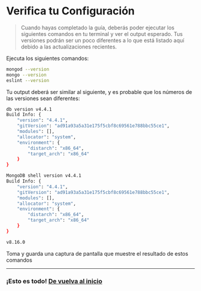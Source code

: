 ﻿# Verifica tu Configuración

> Cuando hayas completado la guía, deberás poder ejecutar los siguientes comandos en tu terminal y ver el output esperado.  Tus versiones podrán ser un poco diferentes a lo que está listado aquí debido a las actualizaciones recientes.

Ejecuta los siguientes comandos:

```bash
mongod --version
mongo --version
eslint --version
```

Tu output deberá ser similar al siguiente, y es probable que los números de las versiones sean diferentes:

```bash
db version v4.4.1
Build Info: {
    "version": "4.4.1",
    "gitVersion": "ad91a93a5a31e175f5cbf8c69561e788bbc55ce1",
    "modules": [],
    "allocator": "system",
    "environment": {
        "distarch": "x86_64",
        "target_arch": "x86_64"
    }
}

MongoDB shell version v4.4.1
Build Info: {
    "version": "4.4.1",
    "gitVersion": "ad91a93a5a31e175f5cbf8c69561e788bbc55ce1",
    "modules": [],
    "allocator": "system",
    "environment": {
        "distarch": "x86_64",
        "target_arch": "x86_64"
    }
}

v8.16.0
```

Toma y guarda una captura de pantalla que muestre el resultado de estos comandos

---

### ¡Esto es todo! [De vuelva al inicio](./README.md)
